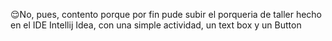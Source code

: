 😌No, pues, contento porque por fin pude subir el porqueria de taller hecho en el IDE Intellij Idea, con una simple actividad, un text box y un Button
